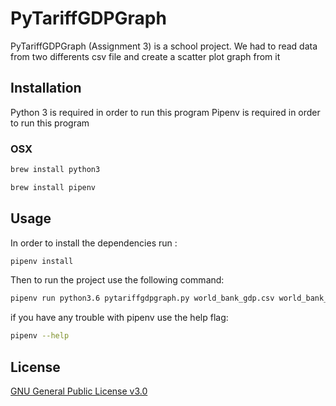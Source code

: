 # PyTariffGDPGraph

PyTariffGDPGraph (Assignment 3) is a school project.
We had to read data from two differents csv file and create a scatter plot graph from it

## Installation

Python 3 is required in order to run this program
Pipenv is required in order to run this program

### OSX

```bash
brew install python3
```

```bash
brew install pipenv
```

## Usage 

In order to install the dependencies run :

```bash
pipenv install
```

Then to run the project use the following command: 

```bash
pipenv run python3.6 pytariffgdpgraph.py world_bank_gdp.csv world_bank_tariff.csv
```

if you have any trouble with pipenv use the help flag:

```bash
pipenv --help
```

## License

[GNU General Public License v3.0](https://www.gnu.org/licenses/gpl-3.0.en.html)